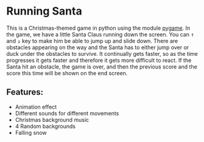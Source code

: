 # Running Santa
This is a Christmas-themed game in python using the module [pygame](http://www.pygame.org/). In the game, we have a little Santa Claus running down the screen. You can <kbd>↑</kbd> and <kbd>↓</kbd> key to make him be able to jump up and slide down.
There are obstacles appearing on the way and the Santa has to either jump over or duck under the obstacles to survive. It continually gets faster, so as the time progresses it gets faster and therefore it gets more difficult to react.
If the Santa hit an obstacle, the game is over, and then the previous score and the score this time will be shown on the end screen.
## Features:
* Animation effect
* Different sounds for different movements
* Christmas background music
* 4 Random backgrounds
* Falling snow
